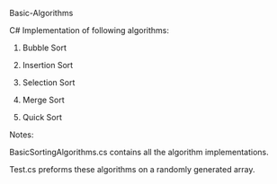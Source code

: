 Basic-Algorithms

C# Implementation of following algorithms:

1. Bubble Sort
	
2. Insertion Sort

3. Selection Sort

4. Merge Sort

5. Quick Sort

Notes:

BasicSortingAlgorithms.cs contains all the algorithm implementations.

Test.cs preforms these algorithms on a randomly generated array. 
